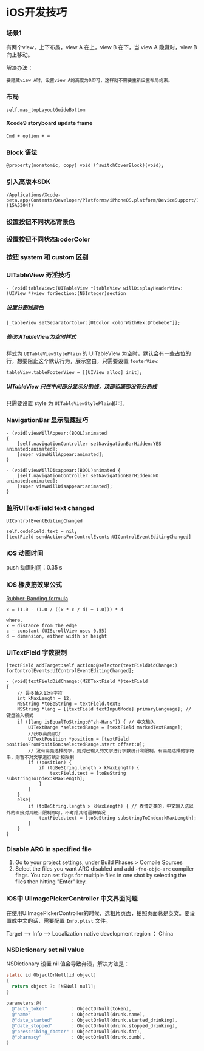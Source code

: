 # iOS开发技巧

### 场景1

有两个view，上下布局，view A 在上，view B 在下，当 view A 隐藏时，view B 向上移动。

解决办法：

```
要隐藏view A时，设置view A的高度为0即可，这样就不需要重新设置布局约束。
```

### 布局

	self.mas_topLayoutGuideBottom
	
#### Xcode9 storyboard update frame

	Cmd + option + =

### Block 语法

	@property(nonatomic, copy) void (^switchCoverBlock)(void);

### 引入高版本SDK

	/Applications/Xcode-beta.app/Contents/Developer/Platforms/iPhoneOS.platform/DeviceSupport/11.0 (15A5304f)

### 设置按钮不同状态背景色

### 设置按钮不同状态boderColor

### 按钮 system 和 custom 区别

### UITableView 奇淫技巧

	- (void)tableView:(UITableView *)tableView willDisplayHeaderView:(UIView *)view forSection:(NSInteger)section

##### 设置分割线颜色

	[_tableView setSeparatorColor:[UIColor colorWithHex:@"bebebe"]];

##### 修改UITableView为空时样式

样式为 `UITableViewStylePlain` 的 UITableView 为空时，默认会有一些占位的行，想要阻止这个默认行为，展示空白，只需要设置 `footerView`:

	tableView.tableFooterView = [[UIView alloc] init];
	
##### UITableView 只在中间部分显示分割线，顶部和底部没有分割线

只需要设置 style 为 `UITableViewStylePlain`即可。
	
### NavigationBar 显示隐藏技巧

	- (void)viewWillAppear:(BOOL)animated
	{
	    [self.navigationController setNavigationBarHidden:YES animated:animated];
	    [super viewWillAppear:animated];
	}
	
	- (void)viewWillDisappear:(BOOL)animated {
	    [self.navigationController setNavigationBarHidden:NO animated:animated];
	    [super viewWillDisappear:animated];
	}
	
### 监听UITextField text changed

	UIControlEventEditingChanged
	
	self.codeField.text = nil;
	[textField sendActionsForControlEvents:UIControlEventEditingChanged]
	
### iOS 动画时间

push 动画时间：0.35 s

### iOS 橡皮筋效果公式

[Rubber-Banding formula](https://twitter.com/chpwn/status/285540192096497664)

	x = (1.0 - (1.0 / ((x * c / d) + 1.0))) * d
	
	where,
	x – distance from the edge
	c – constant (UIScrollView uses 0.55)
	d – dimension, either width or height

### UITextField 字数限制

```
[textField addTarget:self action:@selector(textFieldDidChange:) forControlEvents:UIControlEventEditingChanged];

- (void)textFieldDidChange:(MZDTextField *)textField
{
    // 最多输入12位字符
    int kMaxLength = 12;
    NSString *toBeString = textField.text;
    NSString *lang = [[textField textInputMode] primaryLanguage]; // 键盘输入模式
    if ([lang isEqualToString:@"zh-Hans"]) { // 中文输入
        UITextRange *selectedRange = [textField markedTextRange];
        //获取高亮部分
        UITextPosition *position = [textField positionFromPosition:selectedRange.start offset:0];
        // 没有高亮选择的字，则对已输入的文字进行字数统计和限制，有高亮选择的字符串，则暂不对文字进行统计和限制
        if (!position) {
            if (toBeString.length > kMaxLength) {
                textField.text = [toBeString substringToIndex:kMaxLength];
            }
        }
    }
    else{
        if (toBeString.length > kMaxLength) { // 表情之类的，中文输入法以外的直接对其统计限制即可，不考虑其他语种情况
            textField.text = [toBeString substringToIndex:kMaxLength];
        }
    }
}
```

### Disable ARC in specified file

1. Go to your project settings, under Build Phases > Compile Sources
2. Select the files you want ARC disabled and add `-fno-objc-arc` compiler flags. You can set flags for multiple files in one shot by selecting the files then hitting "Enter" key.


### iOS中 UIImagePickerController 中文界面问题

在使用UIImagePickerController的时候，选相片页面，拍照页面总是英文。要设置成中文的话，需要配置 `Info.plist` 文件。

 Target --> Info --> Localization native development region ： China
 
 
### NSDictionary set nil value

NSDictionary 设置 nil 值会导致奔溃，解决方法是：

```objective-c
static id ObjectOrNull(id object)
{
  return object ?: [NSNull null];
}
	
parameters:@{
  @"auth_token"         : ObjectOrNull(token),
  @"name"               : ObjectOrNull(drunk.name),
  @"date_started"       : ObjectOrNull(drunk.started_drinking),
  @"date_stopped"       : ObjectOrNull(drunk.stopped_drinking),
  @"prescribing_doctor" : ObjectOrNull(drunk.fat),
  @"pharmacy"           : ObjectOrNull(drunk.dumb),
}
```